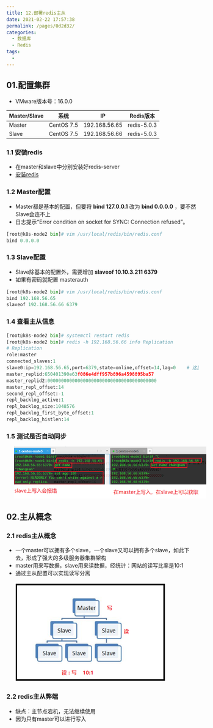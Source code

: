 ```yaml
---
title: 12.部署redis主从
date: 2021-02-22 17:57:38
permalink: /pages/0d2d32/
categories:
  - 数据库
  - Redis
tags:
  - 
---
```

## 01.配置集群

- VMware版本号：16.0.0

| Master/Slave | 系统       | IP            | Redis版本   |
| ------------ | ---------- | ------------- | ----------- |
| Master       | CentOS 7.5 | 192.168.56.65 | redis-5.0.3 |
| Slave        | CentOS 7.5 | 192.168.56.66 | redis-5.0.3 |

### 1.1 安装redis

- 在master和slave中分别安装好redis-server
- [安装redis](http://v5blog.cn/pages/4d3a23/)

### 1.2 Master配置

- Master都是基本的配置，但要将 **bind 127.0.0.1** 改为 **bind 0.0.0.0** ，要不然Slave会连不上
- 日志提示“Error condition on socket for SYNC: Connection refused”。

```python
[root@k8s-node2 bin]# vim /usr/local/redis/bin/redis.conf
bind 0.0.0.0
```

### 1.3 Slave配置

- Slave除基本的配置外，需要增加 **slaveof 10.10.3.211 6379** 
- 如果有密码就配置 masterauth 

```python
[root@k8s-node2 bin]# vim /usr/local/redis/bin/redis.conf
bind 192.168.56.65
slaveof 192.168.56.66 6379
```

### 1.4 查看主从信息

```python
[root@k8s-node2 bin]# systemctl restart redis
[root@k8s-node2 bin]# redis -h 192.168.56.66 info Replication
# Replication
role:master
connected_slaves:1
slave0:ip=192.168.56.65,port=6379,state=online,offset=14,lag=0    # 这里可以看到redis从服务器信息
master_replid:650401390e63f086e4dff957b896a4598895ba57
master_replid2:0000000000000000000000000000000000000000
master_repl_offset:14
second_repl_offset:-1
repl_backlog_active:1
repl_backlog_size:1048576
repl_backlog_first_byte_offset:1
repl_backlog_histlen:14
```

### 1.5 测试是否自动同步

<img src="./assets/image-20210223212139361.png" style="width: 800px; margin-left: 20px;"> </img>

## 02.主从概念

### 2.1 redis主从概念

- ⼀个master可以拥有多个slave，⼀个slave⼜可以拥有多个slave，如此下去，形成了强⼤的多级服务器集群架构
- master用来写数据，slave用来读数据，经统计：网站的读写比率是10:1
- 通过主从配置可以实现读写分离

<img src="./assets/image-20210223212337922.png" style="width: 400px; margin-left: 20px;"> </img>

### 2.2 redis主从弊端

- 缺点：主节点宕机，无法继续使用
- 因为只有master可以进行写入



